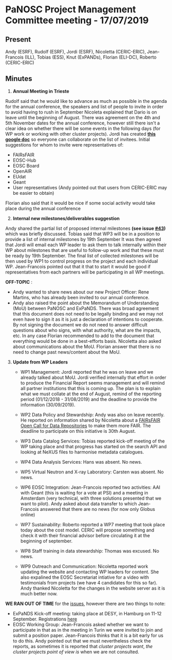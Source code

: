 PaNOSC Project Management Committee meeting - 17/07/2019
=======================================================================

Present
-------

Andy (ESRF), Rudolf (ESRF), Jordi (ESRF), Nicoletta (CERIC-ERIC), Jean-Francois (ILL), Tobias (ESS), Knut (ExPANDs), Florian (ELI-DC),
Roberto (CERIC-ERIC)


Minutes
-------

1. **Annual Meeting in Trieste**

Rudolf said that he would like to advance as much as possible in the agenda for the annual conference, the speakers and list of people
to invite in order to avoid having to rush in September
Nicoleta explained that Dario is on leave until the beginning of August.
There was agreement on the 4th and 5th November dates for the annual conference, however still there isn't a clear idea on whether 
there will be some events in the following days (for WP work or working with other cluster projects).
Jordi has created [**this google doc**](https://drive.google.com/open?id=1Cz1KfP6-5NcKJzAUuoJkcBs3Sp35Mz5eVV4CoIS1pQw) so everyone can collaborate on the list of invitees. Initial suggestions for whom to 
invite were representatives of:
* FAIRsFAIR
* EOSC-Hub
* EOSC Board
* OpenAIR
* EUdat
* Geant
* User representatives (Andy pointed out that users from CERIC-ERIC may be easier to obtain)

Florian also said that it would be nice if some social activity would take place during the annual conference

2. **Internal new milestones/deliverables suggestion**

Andy shared the partial list of proposed internal milestones **(see issue [#43](https://github.com/panosc-eu/panosc/issues/43))** which was briefly discussed.
Tobias said that WP3 will be in a position to provide a list of internal milestones by 19th September
It was then agreed that Jordi will email each WP leader to ask them to talk internally within their WP about milestones that are
useful to follow-up work and that these must be ready by 19th September. The final list of collected milestones will be then used
by WP1 to control progress on the project and each individual WP.
Jean-Francois pointed out that it that to start it would be good if representatives from each partners will be participating 
in all WP meetings.

**OFF-TOPIC** : 
* Andy wanted to share news about our new Project Officer: Rene Martins, who has already been invited to our
annual conference.
* Andy also raised the point about the Memorandum of Understanding (MoU) between PaNOSC and ExPaNDS. There was broad
agreement that this document does not need to be legally binding and we may not even have to sign it as it is just a declaration
of intentions to cooperate. By not signing the document we do not need to answer difficult questions about who signs, with 
what authority, what are the impacts, etc. In any case Florian recommended to add to the document that everything would be 
done in a best-efforts basis. Nicoletta also asked about communications about the MoU. Florian answer that there is no 
need to change past news/content about the MoU.
    
3. **Update from WP Leaders**
    * WP1 Management: Jordi reported that he was on leave and we already talked about MoU. Jordi verified internally that 
    effort in order to produce the Financial Report seems management and will remind all partner institutions that this is 
    coming up. The plan is to explain what we must collate at the end of August, remind of the reporting period (01/12/2018 -
    31/08/2019) and the deadline to provide the information (30/09/2019).
    
    * WP2 Data Policy and Stewardship: Andy was also on leave recently. He reported on information shared by Nicoletta about a
    [FAIRsFAIR Open Call for Data Repositories](https://www.fairsfair.eu/fairsfair-open-call-data-repositories) to make them
    more FAIR.  The deadline to participate on this initiative is 30th August.
    
    * WP3 Data Catalog Services: Tobias reported kick-off meeting of the WP taking place and that progress has started on the 
    search API and looking at NeXUS files to harmonise metadata catalogues.
    
    * WP4 Data Analysis Services: Hans was absent. No news.
    
    * WP5 Virtual Neutron and X-ray Laboratory: Carsten was absent. No news.
    
    * WP6 EOSC Integration: Jean-Francois reported two activities: AAI with Geant (this is waiting for a vote at PSI) and a 
    meeting in Amsterdam (very technical, with three solutions presented that we want to pilot). Andy asked about data transfer
    to which Jean-Francois answered that there are no news (for now only Globus online)
    
    * WP7 Sustainability: Roberto reported a WP7 meeting that took place today about the cost model. CERIC will propose
    something and check it with their financial advisor before circulating it at the beginning of september.
    
    * WP8 Staff training in data stewardship: Thomas was excused. No news.
    
    * WP9 Outreach and Communication: Nicoletta reported work updating the website and contacting WP leaders for content. She
    also expalined the EOSC Secretariat intiative for a video with testimonials from projects (we have 4 candidates for this 
    so far). Andy thanked Nicoletta for the changes in the website server as it is much better now.
 
**WE RAN OUT OF TIME** for the [issues](https://github.com/panosc-eu/panosc/issues), however there are two things to note:
* ExPaNDS Kick-off meeting: taking place at DESY, in Hamburg on 11-12 September. Registrations [here](https://indico.desy.de/indico/event/23649/registration/)
* EOSC Working Group: Jean-Francois asked whether we want to participate in that as in the meeting in Turin we were invited
to join and submit a position paper. Jean-Francois thinks that it is a bit early for us to do this.
Andy pointed out that we must nevertheless check the reports, as sometimes it is reported that *cluster projects want*, *the
cluster projects point of view is* when we are not consulted.
